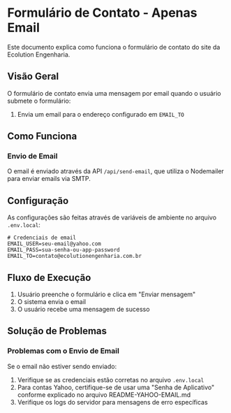 # Formulário de Contato - Apenas Email

Este documento explica como funciona o formulário de contato do site da Ecolution Engenharia.

## Visão Geral

O formulário de contato envia uma mensagem por email quando o usuário submete o formulário:

1. Envia um email para o endereço configurado em `EMAIL_TO`

## Como Funciona

### Envio de Email

O email é enviado através da API `/api/send-email`, que utiliza o Nodemailer para enviar emails via SMTP.

## Configuração

As configurações são feitas através de variáveis de ambiente no arquivo `.env.local`:

```
# Credenciais de email
EMAIL_USER=seu-email@yahoo.com
EMAIL_PASS=sua-senha-ou-app-password
EMAIL_TO=contato@ecolutionengenharia.com.br
```

## Fluxo de Execução

1. Usuário preenche o formulário e clica em "Enviar mensagem"
2. O sistema envia o email
3. O usuário recebe uma mensagem de sucesso

## Solução de Problemas

### Problemas com o Envio de Email

Se o email não estiver sendo enviado:

1. Verifique se as credenciais estão corretas no arquivo `.env.local`
2. Para contas Yahoo, certifique-se de usar uma "Senha de Aplicativo" conforme explicado no arquivo README-YAHOO-EMAIL.md
3. Verifique os logs do servidor para mensagens de erro específicas
